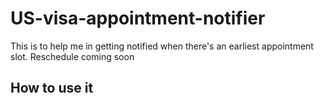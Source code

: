# US-visa-appointment-notifier
This is to help me in getting notified when there's an earliest appointment slot. Reschedule coming soon

## How to use it

